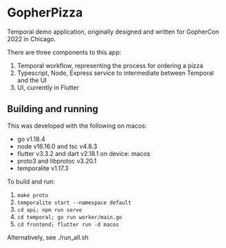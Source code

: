 # GopherPizza

Temporal demo application, originally designed and written for GopherCon 2022 in Chicago.

There are three components to this app:

1. Temporal workflow, representing the process for ordering a pizza
1. Typescript, Node, Express service to intermediate between Temporal and the UI
1. UI, currently in Flutter

## Building and running

This was developed with the following on macos:
* go v1.18.4
* node v16.16.0 and tsc v4.8.3
* flutter v3.3.2 and dart v2.18.1 on device: macos
* proto3 and libprotoc v3.20.1
* temporalite v1.17.3

To build and run:
1. `make proto`
1. `temporalite start --namespace default`
1. `cd api; npm run serve`
1. `cd temporal; go run worker/main.go`
1. `cd frontend; flutter run -d macos`

Alternatively, see ./run_all.sh
